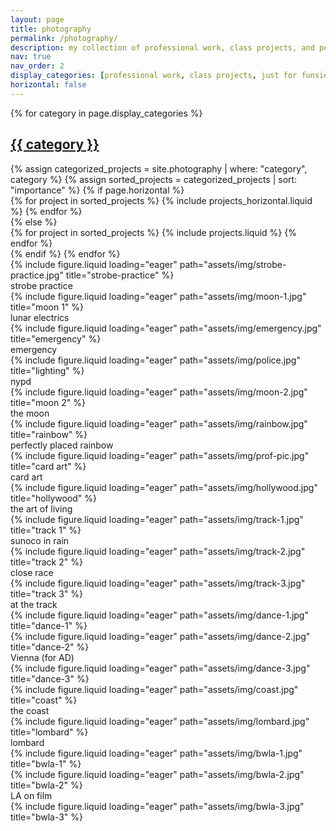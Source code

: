 ```yaml
---
layout: page
title: photography
permalink: /photography/
description: my collection of professional work, class projects, and personal photos
nav: true
nav_order: 2
display_categories: [professional work, class projects, just for funsies]
horizontal: false
---
```


<!-- pages/photography.md -->
<div class="projects">
  <!-- Display categorized projects -->
  {% for category in page.display_categories %}
  <a id="{{ category }}" href=".#{{ category }}">
    <h2 class="category">{{ category }}</h2>
  </a>
  {% assign categorized_projects = site.photography | where: "category", category %}
  {% assign sorted_projects = categorized_projects | sort: "importance" %}
  <!-- Generate cards for each project -->
  {% if page.horizontal %}
  <div class="container">
    <div class="row row-cols-1 row-cols-md-2">
    {% for project in sorted_projects %}
      {% include projects_horizontal.liquid %}
    {% endfor %}
    </div>
  </div>
  {% else %}
  <div class="row row-cols-1 row-cols-md-3">
    {% for project in sorted_projects %}
      {% include projects.liquid %}
    {% endfor %}
  </div>
  {% endif %}
  {% endfor %}
  <div class="row">
    <div class="col-sm mt-3 mt-md-0">
        {% include figure.liquid loading="eager" path="assets/img/strobe-practice.jpg" title="strobe-practice" %}
        <div class="caption">strobe practice</div>
    </div>
    <div class="col-sm mt-3 mt-md-0">
        {% include figure.liquid loading="eager" path="assets/img/moon-1.jpg" title="moon 1" %}
        <div class="caption">lunar electrics</div>
        {% include figure.liquid loading="eager" path="assets/img/emergency.jpg" title="emergency" %}
        <div class="caption">emergency</div>
    </div>
  </div>
  <div class="row">
    <div class="col-sm mt-3 mt-md-0">
        {% include figure.liquid loading="eager" path="assets/img/police.jpg" title="lighting" %}
        <div class="caption">nypd</div>
        {% include figure.liquid loading="eager" path="assets/img/moon-2.jpg" title="moon 2" %}
        <div class="caption">the moon</div>
    </div>
    <div class="col-sm mt-3 mt-md-0">
        {% include figure.liquid loading="eager" path="assets/img/rainbow.jpg" title="rainbow" %}
        <div class="caption">perfectly placed rainbow</div>
    </div>
  </div>
  <div class="row">
    <div class="col-sm-4 mt-3 mt-md-0">
        {% include figure.liquid loading="eager" path="assets/img/prof-pic.jpg" title="card art" %}
        <div class="caption">card art</div>
    </div>
    <div class="col-sm-8 mt-3 mt-md-0">
        {% include figure.liquid loading="eager" path="assets/img/hollywood.jpg" title="hollywood" %}
        <div class="caption">the art of living</div>
    </div>
  </div>
  <div class="row">
    <div class="col-sm mt-3 mt-md-0">
        {% include figure.liquid loading="eager" path="assets/img/track-1.jpg" title="track 1" %}
        <div class="caption">sunoco in rain</div>
        {% include figure.liquid loading="eager" path="assets/img/track-2.jpg" title="track 2" %}
        <div class="caption">close race</div>
    </div>
    <div class="col-sm mt-3 mt-md-0">
        {% include figure.liquid loading="eager" path="assets/img/track-3.jpg" title="track 3" %}
        <div class="caption">at the track</div>
    </div>
  </div>
  <div class="row">
    <div class="col-sm mt-3 mt-md-0">
        {% include figure.liquid loading="eager" path="assets/img/dance-1.jpg" title="dance-1" %}
    </div>
    <div class="col-sm mt-3 mt-md-0">
        {% include figure.liquid loading="eager" path="assets/img/dance-2.jpg" title="dance-2" %}
        <div class="caption">Vienna (for AD)</div>
    </div>
    <div class="col-sm mt-3 mt-md-0">
        {% include figure.liquid loading="eager" path="assets/img/dance-3.jpg" title="dance-3" %}
    </div>
  </div>
  <div class="row">
    <div class="col-sm mt-3 mt-md-0">
        {% include figure.liquid loading="eager" path="assets/img/coast.jpg" title="coast" %}
        <div class="caption">the coast</div>
    </div>
    <div class="col-sm mt-3 mt-md-0">
        {% include figure.liquid loading="eager" path="assets/img/lombard.jpg" title="lombard" %}
        <div class="caption">lombard</div>
    </div>
  </div>
  <div class="row">
    <div class="col-sm mt-3 mt-md-0">
        {% include figure.liquid loading="eager" path="assets/img/bwla-1.jpg" title="bwla-1" %}
    </div>
    <div class="col-sm mt-3 mt-md-0">
        {% include figure.liquid loading="eager" path="assets/img/bwla-2.jpg" title="bwla-2" %}
        <div class="caption">LA on film</div>
    </div>
    <div class="col-sm mt-3 mt-md-0">
        {% include figure.liquid loading="eager" path="assets/img/bwla-3.jpg" title="bwla-3" %}
    </div>
  </div>
</div>

